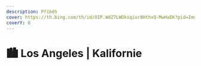 ```yaml
---
description: Příběh
cover: https://th.bing.com/th/id/OIP.WdZ7LWDksqiur8HthxQ-MwHaEK?pid=ImgDet&rs=1
coverY: 0
---
```


# 🏙 Los Angeles | Kalifornie

